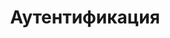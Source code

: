 ---
title: Аутентификация
position_number: 2
parameters:
  - name:
    content:
content_markdown: |-
  Вам необходимо пройти аутентификацию для всех запросов API. 
  Для получения API ключа напишите на почту <a href="mailto:partners@jobned.com">partners@jobned.com</a>.

  Добавьте ключ API ко всем запросам в качестве HTTP заголовка:
  Authorization: Bearer <ваш API ключ>

  Ничего не будет работать, если вы не укажете этот ключ API.
  {: .error}
left_code_blocks:
  - code_block:
    title:
    language:
right_code_blocks:
  - code_block: |1-
        $ch = curl_init('https://api.jobned.com/v1/sites/');
        $token = 'as214SY@Jlsa<Safak';
        curl_setopt($ch, CURLOPT_RETURNTRANSFER, 1);
        curl_setopt($ch, CURLOPT_FOLLOWLOCATION, 1);
        curl_setopt($ch, CURLOPT_CUSTOMREQUEST, "GET"); 
        curl_setopt($ch, CURLOPT_HEADER, true);
        curl_setopt($ch, CURLOPT_SSL_VERIFYPEER, false);
        curl_setopt($ch,CURLOPT_SSL_VERIFYHOST, false);
        $authorization = 'Authorization: Bearer ' . $token;
        curl_setopt($ch, CURLOPT_HTTPHEADER, $authorization);
        $responce = curl_exec($ch);
        curl_close($ch);
        var_dump(json_decode($responce, true));
    title: Curl
    language: PHP
---